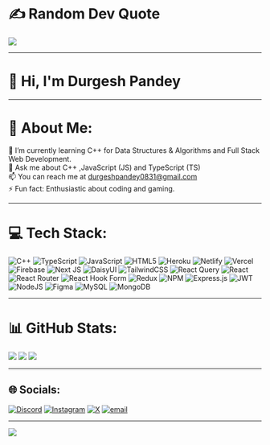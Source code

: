 # ✍️ Random Dev Quote

![](https://quotes-github-readme.vercel.app/api?type=vetical&theme=radical)

---

# 👀 Hi, I'm Durgesh Pandey

---

# 💫 About Me:

🌱 I’m currently learning C++ for Data Structures & Algorithms and Full Stack Web Development.<br>💬 Ask me about C++ ,JavaScript (JS) and TypeScript (TS)<br>📫 You can reach me at durgeshpandey0831@gmail.com<br>⚡ Fun fact: Enthusiastic about coding and gaming.

---

# 💻 Tech Stack:

![C++](https://img.shields.io/badge/c++-%2300599C.svg?style=flat&logo=c%2B%2B&logoColor=white) ![TypeScript](https://img.shields.io/badge/typescript-%23007ACC.svg?style=flat&logo=typescript&logoColor=white) ![JavaScript](https://img.shields.io/badge/javascript-%23323330.svg?style=flat&logo=javascript&logoColor=%23F7DF1E) ![HTML5](https://img.shields.io/badge/html5-%23E34F26.svg?style=flat&logo=html5&logoColor=white) ![Heroku](https://img.shields.io/badge/heroku-%23430098.svg?style=flat&logo=heroku&logoColor=white) ![Netlify](https://img.shields.io/badge/netlify-%23000000.svg?style=flat&logo=netlify&logoColor=#00C7B7) ![Vercel](https://img.shields.io/badge/vercel-%23000000.svg?style=flat&logo=vercel&logoColor=white) ![Firebase](https://img.shields.io/badge/firebase-%23039BE5.svg?style=flat&logo=firebase) ![Next JS](https://img.shields.io/badge/Next-black?style=flat&logo=next.js&logoColor=white) ![DaisyUI](https://img.shields.io/badge/daisyui-5A0EF8?style=flat&logo=daisyui&logoColor=white) ![TailwindCSS](https://img.shields.io/badge/tailwindcss-%2338B2AC.svg?style=flat&logo=tailwind-css&logoColor=white) ![React Query](https://img.shields.io/badge/-React%20Query-FF4154?style=flat&logo=react%20query&logoColor=white) ![React](https://img.shields.io/badge/react-%2320232a.svg?style=flat&logo=react&logoColor=%2361DAFB) ![React Router](https://img.shields.io/badge/React_Router-CA4245?style=flat&logo=react-router&logoColor=white) ![React Hook Form](https://img.shields.io/badge/React%20Hook%20Form-%23EC5990.svg?style=flat&logo=reacthookform&logoColor=white) ![Redux](https://img.shields.io/badge/redux-%23593d88.svg?style=flat&logo=redux&logoColor=white) ![NPM](https://img.shields.io/badge/NPM-%23CB3837.svg?style=flat&logo=npm&logoColor=white) ![Express.js](https://img.shields.io/badge/express.js-%23404d59.svg?style=flat&logo=express&logoColor=%2361DAFB) ![JWT](https://img.shields.io/badge/JWT-black?style=flat&logo=JSON%20web%20tokens) ![NodeJS](https://img.shields.io/badge/node.js-6DA55F?style=flat&logo=node.js&logoColor=white) ![Figma](https://img.shields.io/badge/figma-%23F24E1E.svg?style=flat&logo=figma&logoColor=white) ![MySQL](https://img.shields.io/badge/mysql-4479A1.svg?style=flat&logo=mysql&logoColor=white) ![MongoDB](https://img.shields.io/badge/MongoDB-%234ea94b.svg?style=flat&logo=mongodb&logoColor=white)

---

# 📊 GitHub Stats:

![](https://github-readme-stats.vercel.app/api?username=HeyVenom49&theme=dark&hide_border=false&include_all_commits=true&count_private=false) ![](https://github-readme-streak-stats.herokuapp.com/?user=HeyVenom49&theme=dark&hide_border=false) ![](https://github-readme-stats.vercel.app/api/top-langs/?username=HeyVenom49&theme=dark&hide_border=false&include_all_commits=true&count_private=true&layout=compact)

---

## 🌐 Socials:

[![Discord](https://img.shields.io/badge/Discord-%237289DA.svg?logo=discord&logoColor=white)](https://discord.gg/__hey__venom__49) [![Instagram](https://img.shields.io/badge/Instagram-%23E4405F.svg?logo=Instagram&logoColor=white)](https://instagram.com/_hey_venom_49) [![X](https://img.shields.io/badge/X-black.svg?logo=X&logoColor=white)](https://x.com/@HeyVenom49) [![email](https://img.shields.io/badge/Email-D14836?logo=gmail&logoColor=white)](mailto:durgeshpandey0831@gmail.com)

---

[![](https://visitcount.itsvg.in/api?id=HeyVenom49&icon=9&color=13)](https://visitcount.itsvg.in)
